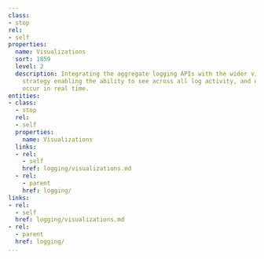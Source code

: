 ```yaml
---
class:
- stop
rel:
- self
properties:
  name: Visualizations
  sort: 1859
  level: 2
  description: Integrating the aggregate logging APIs with the wider visualization
    strategy enabling the ability to see across all log activity, and events that
    occur in real time.
entities:
- class:
  - stop
  rel:
  - self
  properties:
    name: Visualizations
  links:
  - rel:
    - self
    href: logging/visualizations.md
  - rel:
    - parent
    href: logging/
links:
- rel:
  - self
  href: logging/visualizations.md
- rel:
  - parent
  href: logging/
...
```

